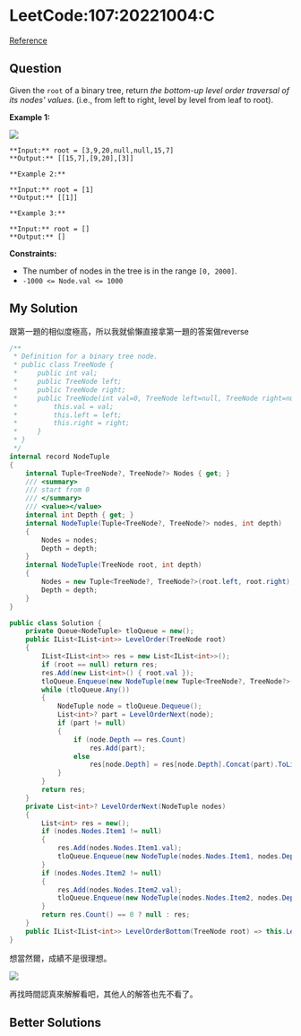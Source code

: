 # LeetCode:107:20221004:C #

[Reference](https://leetcode.com/problems/binary-tree-level-order-traversal-ii/)

## Question

Given the `root` of a binary tree, return *the bottom-up level order traversal of its nodes' values*. (i.e., from left to right, level by level from leaf to root).

**Example 1:**

![](https://assets.leetcode.com/uploads/2021/02/19/tree1.jpg)

```
**Input:** root = [3,9,20,null,null,15,7]
**Output:** [[15,7],[9,20],[3]]

**Example 2:**

**Input:** root = [1]
**Output:** [[1]]

**Example 3:**

**Input:** root = []
**Output:** []
```

**Constraints:**

- The number of nodes in the tree is in the range `[0, 2000]`.
- `-1000 <= Node.val <= 1000`

## My Solution

跟第一題的相似度極高，所以我就偷懶直接拿第一題的答案做reverse

```csharp
/**
 * Definition for a binary tree node.
 * public class TreeNode {
 *     public int val;
 *     public TreeNode left;
 *     public TreeNode right;
 *     public TreeNode(int val=0, TreeNode left=null, TreeNode right=null) {
 *         this.val = val;
 *         this.left = left;
 *         this.right = right;
 *     }
 * }
 */
internal record NodeTuple
{
    internal Tuple<TreeNode?, TreeNode?> Nodes { get; }
    /// <summary>
    /// start from 0
    /// </summary>
    /// <value></value>
    internal int Depth { get; }
    internal NodeTuple(Tuple<TreeNode?, TreeNode?> nodes, int depth)
    {
        Nodes = nodes;
        Depth = depth;
    }
    internal NodeTuple(TreeNode root, int depth)
    {
        Nodes = new Tuple<TreeNode?, TreeNode?>(root.left, root.right);
        Depth = depth;
    }
}

public class Solution {
    private Queue<NodeTuple> tloQueue = new();
    public IList<IList<int>> LevelOrder(TreeNode root)
    {
        IList<IList<int>> res = new List<IList<int>>();
        if (root == null) return res;
        res.Add(new List<int>() { root.val });
        tloQueue.Enqueue(new NodeTuple(new Tuple<TreeNode?, TreeNode?>(root.left, root.right), 1));
        while (tloQueue.Any())
        {
            NodeTuple node = tloQueue.Dequeue();
            List<int>? part = LevelOrderNext(node);
            if (part != null)
            {
                if (node.Depth == res.Count)
                    res.Add(part);
                else
                    res[node.Depth] = res[node.Depth].Concat(part).ToList();
            }
        }
        return res;
    }
    private List<int>? LevelOrderNext(NodeTuple nodes)
    {
        List<int> res = new();
        if (nodes.Nodes.Item1 != null)
        {
            res.Add(nodes.Nodes.Item1.val);
            tloQueue.Enqueue(new NodeTuple(nodes.Nodes.Item1, nodes.Depth + 1));
        }
        if (nodes.Nodes.Item2 != null)
        {
            res.Add(nodes.Nodes.Item2.val);
            tloQueue.Enqueue(new NodeTuple(nodes.Nodes.Item2, nodes.Depth + 1));
        }
        return res.Count() == 0 ? null : res;
    }
    public IList<IList<int>> LevelOrderBottom(TreeNode root) => this.LevelOrder(root).Reverse().ToList();
}
```

想當然爾，成績不是很理想。

![](https://i.imgur.com/ngesDER.png)

再找時間認真來解解看吧，其他人的解答也先不看了。

## Better Solutions
